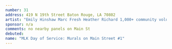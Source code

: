 ```yaml
---
number: 31
address: 419 N 19th Street Baton Rouge, LA 70802
artist: "Emily Hinshaw Marc Fresh Heather Richard 1,000+ community volunteers"
sponsor: n/a
comments: no nearby panels on Main St
debuted: 
name: "MLK Day of Service: Murals on Main Street #1"
---
```

